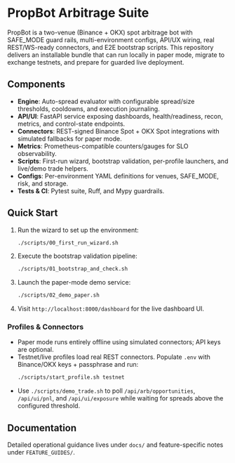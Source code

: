 # PropBot Arbitrage Suite

PropBot is a two-venue (Binance + OKX) spot arbitrage bot with SAFE_MODE guard rails, multi-environment configs, API/UX wiring, real REST/WS-ready connectors, and E2E bootstrap scripts. This repository delivers an installable bundle that can run locally in paper mode, migrate to exchange testnets, and prepare for guarded live deployment.

## Components
- **Engine**: Auto-spread evaluator with configurable spread/size thresholds, cooldowns, and execution journaling.
- **API/UI**: FastAPI service exposing dashboards, health/readiness, recon, metrics, and control-state endpoints.
- **Connectors**: REST-signed Binance Spot + OKX Spot integrations with simulated fallbacks for paper mode.
- **Metrics**: Prometheus-compatible counters/gauges for SLO observability.
- **Scripts**: First-run wizard, bootstrap validation, per-profile launchers, and live/demo trade helpers.
- **Configs**: Per-environment YAML definitions for venues, SAFE_MODE, risk, and storage.
- **Tests & CI**: Pytest suite, Ruff, and Mypy guardrails.

## Quick Start
1. Run the wizard to set up the environment:
   ```bash
   ./scripts/00_first_run_wizard.sh
   ```
2. Execute the bootstrap validation pipeline:
   ```bash
   ./scripts/01_bootstrap_and_check.sh
   ```
3. Launch the paper-mode demo service:
   ```bash
   ./scripts/02_demo_paper.sh
   ```
4. Visit `http://localhost:8000/dashboard` for the live dashboard UI.

### Profiles & Connectors
- Paper mode runs entirely offline using simulated connectors; API keys are optional.
- Testnet/live profiles load real REST connectors. Populate `.env` with Binance/OKX keys + passphrase and run:
  ```bash
  ./scripts/start_profile.sh testnet
  ```
- Use `./scripts/demo_trade.sh` to poll `/api/arb/opportunities`, `/api/ui/pnl`, and `/api/ui/exposure` while waiting for spreads above the configured threshold.

## Documentation
Detailed operational guidance lives under `docs/` and feature-specific notes under `FEATURE_GUIDES/`.
